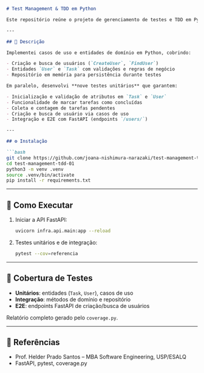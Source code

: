 ````markdown
# Test Management & TDD em Python

Este repositório reúne o projeto de gerenciamento de testes e TDD em Python, desenvolvido durante o MBA em Software Engineering na USP/ESALQ sob orientação do Prof. Helder Prado Santos.

---

## 📄 Descrição

Implementei casos de uso e entidades de domínio em Python, cobrindo:

- Criação e busca de usuários (`CreateUser`, `FindUser`)  
- Entidades `User` e `Task` com validações e regras de negócio  
- Repositório em memória para persistência durante testes  

Em paralelo, desenvolvi **nove testes unitários** que garantem:

- Inicialização e validação de atributos em `Task` e `User`  
- Funcionalidade de marcar tarefas como concluídas  
- Coleta e contagem de tarefas pendentes  
- Criação e busca de usuário via casos de uso  
- Integração e E2E com FastAPI (endpoints `/users/`)  

---

## ⚙️ Instalação

```bash
git clone https://github.com/joana-nishimura-narazaki/test-management-tdd-01.git
cd test-management-tdd-01
python3 -m venv .venv
source .venv/bin/activate
pip install -r requirements.txt
````

---

## 🚀 Como Executar

1. Iniciar a API FastAPI:

   ```bash
   uvicorn infra.api.main:app --reload
   ```
2. Testes unitários e de integração:

   ```bash
   pytest --cov=referencia
   ```


---

## 🔎 Cobertura de Testes

* **Unitários**: entidades (`Task`, `User`), casos de uso
* **Integração**: métodos de domínio e repositório
* **E2E**: endpoints FastAPI de criação/busca de usuários

Relatório completo gerado pelo `coverage.py`.

---

## 📖 Referências

* Prof. Helder Prado Santos – MBA Software Engineering, USP/ESALQ
* FastAPI, pytest, coverage.py
